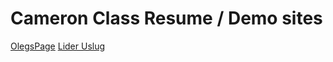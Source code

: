 # Cameron Class Resume / Demo sites

<a href="https://kamrankutumov.github.io/demo/OlegsPage/" target="_blank">OlegsPage</a>
<a href="https://kamrankutumov.github.io/demo/LiderUslug/" target="_blank">Lider Uslug</a>
